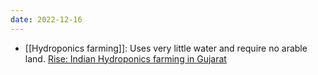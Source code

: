 ```yaml
---
date: 2022-12-16
---
```


- [[Hydroponics farming]]: Uses very little water and require no arable land. [Rise: Indian Hydroponics farming in Gujarat](https://youtu.be/yr3kk13zMoY) 